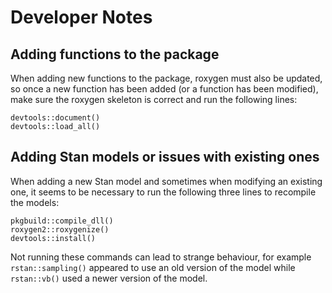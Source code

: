 # Developer Notes

## Adding functions to the package

When adding new functions to the package, roxygen must also be updated, so once a new function has been added (or a function has been modified), make sure the roxygen skeleton is correct and run the following lines:
```
devtools::document()
devtools::load_all()
```

## Adding Stan models or issues with existing ones

When adding a new Stan model and sometimes when modifying an existing one, it seems to be necessary to run the following three lines to recompile the models:
```
pkgbuild::compile_dll()
roxygen2::roxygenize()
devtools::install()
```

Not running these commands can lead to strange behaviour, for example `rstan::sampling()` appeared to use an old version of the model while `rstan::vb()` used a newer version of the model.
